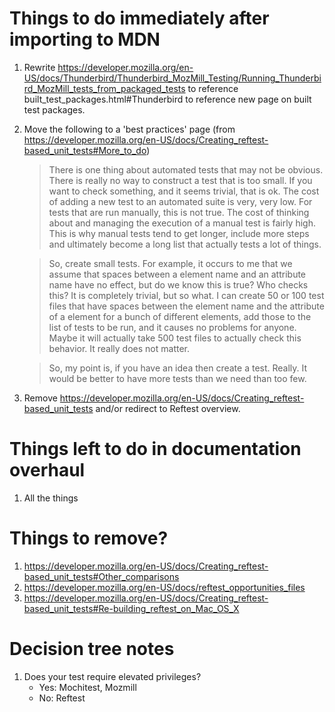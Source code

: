 # Things to do immediately after importing to MDN
1. Rewrite https://developer.mozilla.org/en-US/docs/Thunderbird/Thunderbird_MozMill_Testing/Running_Thunderbird_MozMill_tests_from_packaged_tests to reference built_test_packages.html#Thunderbird to reference new page on built test packages.
2. Move the following to a 'best practices' page (from https://developer.mozilla.org/en-US/docs/Creating_reftest-based_unit_tests#More_to_do)

    > There is one thing about automated tests that may not be obvious. There is really no way to construct a test that is too small. If you want to check something, and it seems trivial, that is ok. The cost of adding a new test to an automated suite is very, very low. For tests that are run manually, this is not true. The cost of thinking about and managing the execution of a manual test is fairly high. This is why manual tests tend to get longer, include more steps and ultimately become a long list that actually tests a lot of things.

    > So, create small tests. For example, it occurs to me that we assume that spaces between a element name and an attribute name have no effect, but do we know this is true? Who checks this? It is completely trivial, but so what. I can create 50 or 100 test files that have spaces between the element name and the attribute of a element for a bunch of different elements, add those to the list of tests to be run, and it causes no problems for anyone. Maybe it will actually take 500 test files to actually check this behavior. It really does not matter.

    > So, my point is, if you have an idea then create a test. Really. It would be better to have more tests than we need than too few.

3. Remove https://developer.mozilla.org/en-US/docs/Creating_reftest-based_unit_tests and/or redirect to Reftest overview.

# Things left to do in documentation overhaul
1. All the things

# Things to remove?
1. https://developer.mozilla.org/en-US/docs/Creating_reftest-based_unit_tests#Other_comparisons
2. https://developer.mozilla.org/en-US/docs/reftest_opportunities_files
3. https://developer.mozilla.org/en-US/docs/Creating_reftest-based_unit_tests#Re-building_reftest_on_Mac_OS_X

# Decision tree notes
1. Does your test require elevated privileges?
   * Yes: Mochitest, Mozmill
   * No: Reftest
